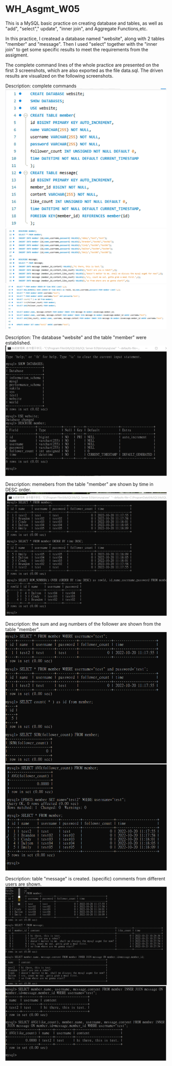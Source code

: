 # WH_Asgmt_W05

This is a MySQL basic practice on creating database and tables, as well as "add", "select"," update", "inner join", and Aggregate Functions,etc.

In this practice, I createad a database named "website", along with 2 tables "member" and "message". Then I used "select" together with the "inner join" to get some specific results to meet the requirements from the assigment. 

The complete command lines of the whole practice are presented on the first 3 screenshots, which are also exported as the file data.sql. The driven results are visualized on the following screenshots. 

Description: complete commands  
![image](https://github.com/vivian-wj-lin/WH_Asgmt_W05/blob/main/complete%20commands%2001.png)  
![image](https://github.com/vivian-wj-lin/WH_Asgmt_W05/blob/main/complete%20commands%2002.png)  
![image](https://github.com/vivian-wj-lin/WH_Asgmt_W05/blob/main/complete%20commands%2003.png)  

Description: The database "website" and the table "member" were established.
![image](https://github.com/vivian-wj-lin/WH_Asgmt_W05/blob/main/reqt2.png)

Description: memebers from the table "member" are shown by time in DESC order.    
![image](https://github.com/vivian-wj-lin/WH_Asgmt_W05/blob/main/reqt3.png)

Description: the sum and avg numbers of the follower are shown from the table "member".      
![image](https://github.com/vivian-wj-lin/WH_Asgmt_W05/blob/main/reqt4_pic1.png)  
![image](https://github.com/vivian-wj-lin/WH_Asgmt_W05/blob/main/reqt4_pic2.png)  

Description: table "message" is created. (specific) comments from different users are shown.  
![image](https://github.com/vivian-wj-lin/WH_Asgmt_W05/blob/main/reqt5_pic1.png)  
![image](https://github.com/vivian-wj-lin/WH_Asgmt_W05/blob/main/reqt5_pic2.png)  
